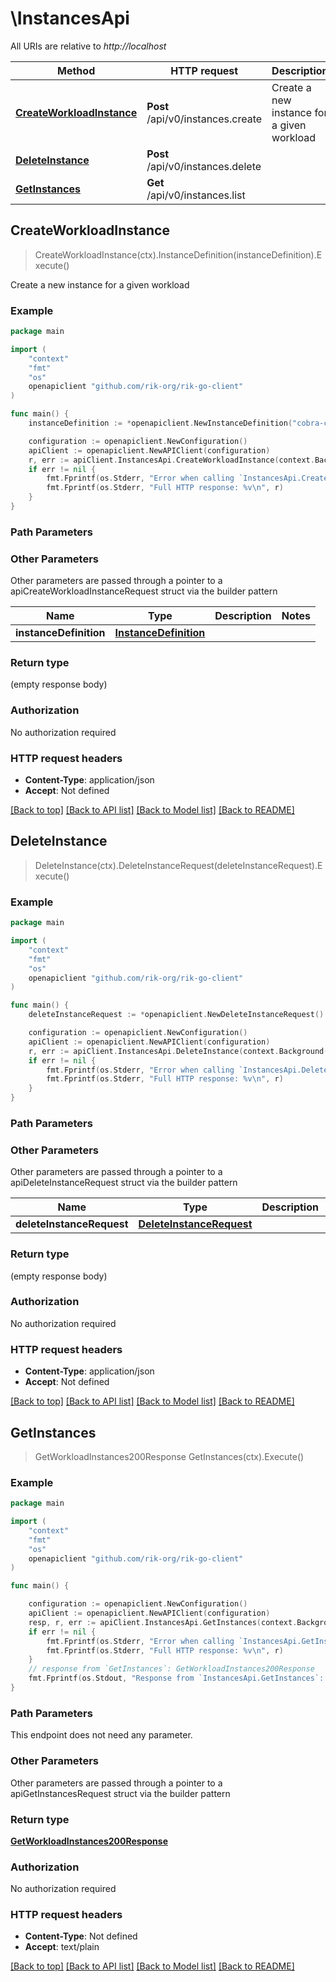 # \InstancesApi

All URIs are relative to *http://localhost*

Method | HTTP request | Description
------------- | ------------- | -------------
[**CreateWorkloadInstance**](InstancesApi.md#CreateWorkloadInstance) | **Post** /api/v0/instances.create | Create a new instance for a given workload
[**DeleteInstance**](InstancesApi.md#DeleteInstance) | **Post** /api/v0/instances.delete | 
[**GetInstances**](InstancesApi.md#GetInstances) | **Get** /api/v0/instances.list | 



## CreateWorkloadInstance

> CreateWorkloadInstance(ctx).InstanceDefinition(instanceDefinition).Execute()

Create a new instance for a given workload



### Example

```go
package main

import (
    "context"
    "fmt"
    "os"
    openapiclient "github.com/rik-org/rik-go-client"
)

func main() {
    instanceDefinition := *openapiclient.NewInstanceDefinition("cobra-citer-1923", "c63f1351-d371-4700-81a4-ac97359bf5a3") // InstanceDefinition |  (optional)

    configuration := openapiclient.NewConfiguration()
    apiClient := openapiclient.NewAPIClient(configuration)
    r, err := apiClient.InstancesApi.CreateWorkloadInstance(context.Background()).InstanceDefinition(instanceDefinition).Execute()
    if err != nil {
        fmt.Fprintf(os.Stderr, "Error when calling `InstancesApi.CreateWorkloadInstance``: %v\n", err)
        fmt.Fprintf(os.Stderr, "Full HTTP response: %v\n", r)
    }
}
```

### Path Parameters



### Other Parameters

Other parameters are passed through a pointer to a apiCreateWorkloadInstanceRequest struct via the builder pattern


Name | Type | Description  | Notes
------------- | ------------- | ------------- | -------------
 **instanceDefinition** | [**InstanceDefinition**](InstanceDefinition.md) |  | 

### Return type

 (empty response body)

### Authorization

No authorization required

### HTTP request headers

- **Content-Type**: application/json
- **Accept**: Not defined

[[Back to top]](#) [[Back to API list]](../README.md#documentation-for-api-endpoints)
[[Back to Model list]](../README.md#documentation-for-models)
[[Back to README]](../README.md)


## DeleteInstance

> DeleteInstance(ctx).DeleteInstanceRequest(deleteInstanceRequest).Execute()





### Example

```go
package main

import (
    "context"
    "fmt"
    "os"
    openapiclient "github.com/rik-org/rik-go-client"
)

func main() {
    deleteInstanceRequest := *openapiclient.NewDeleteInstanceRequest() // DeleteInstanceRequest |  (optional)

    configuration := openapiclient.NewConfiguration()
    apiClient := openapiclient.NewAPIClient(configuration)
    r, err := apiClient.InstancesApi.DeleteInstance(context.Background()).DeleteInstanceRequest(deleteInstanceRequest).Execute()
    if err != nil {
        fmt.Fprintf(os.Stderr, "Error when calling `InstancesApi.DeleteInstance``: %v\n", err)
        fmt.Fprintf(os.Stderr, "Full HTTP response: %v\n", r)
    }
}
```

### Path Parameters



### Other Parameters

Other parameters are passed through a pointer to a apiDeleteInstanceRequest struct via the builder pattern


Name | Type | Description  | Notes
------------- | ------------- | ------------- | -------------
 **deleteInstanceRequest** | [**DeleteInstanceRequest**](DeleteInstanceRequest.md) |  | 

### Return type

 (empty response body)

### Authorization

No authorization required

### HTTP request headers

- **Content-Type**: application/json
- **Accept**: Not defined

[[Back to top]](#) [[Back to API list]](../README.md#documentation-for-api-endpoints)
[[Back to Model list]](../README.md#documentation-for-models)
[[Back to README]](../README.md)


## GetInstances

> GetWorkloadInstances200Response GetInstances(ctx).Execute()





### Example

```go
package main

import (
    "context"
    "fmt"
    "os"
    openapiclient "github.com/rik-org/rik-go-client"
)

func main() {

    configuration := openapiclient.NewConfiguration()
    apiClient := openapiclient.NewAPIClient(configuration)
    resp, r, err := apiClient.InstancesApi.GetInstances(context.Background()).Execute()
    if err != nil {
        fmt.Fprintf(os.Stderr, "Error when calling `InstancesApi.GetInstances``: %v\n", err)
        fmt.Fprintf(os.Stderr, "Full HTTP response: %v\n", r)
    }
    // response from `GetInstances`: GetWorkloadInstances200Response
    fmt.Fprintf(os.Stdout, "Response from `InstancesApi.GetInstances`: %v\n", resp)
}
```

### Path Parameters

This endpoint does not need any parameter.

### Other Parameters

Other parameters are passed through a pointer to a apiGetInstancesRequest struct via the builder pattern


### Return type

[**GetWorkloadInstances200Response**](GetWorkloadInstances200Response.md)

### Authorization

No authorization required

### HTTP request headers

- **Content-Type**: Not defined
- **Accept**: text/plain

[[Back to top]](#) [[Back to API list]](../README.md#documentation-for-api-endpoints)
[[Back to Model list]](../README.md#documentation-for-models)
[[Back to README]](../README.md)

